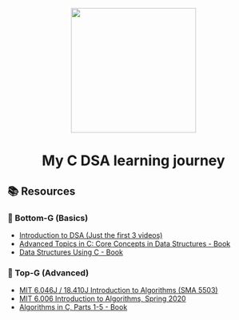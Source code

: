 <p align="center"><img src="https://external-content.duckduckgo.com/iu/?u=https%3A%2F%2Fmedia.tenor.com%2FQz2VqMX0MisAAAAM%2Fjust-blame-on-the-algorithm.gif&f=1&nofb=1&ipt=67d85599cd16428edfd49c72391a3c9ba11583d502717919c878a863e6c98c91" width="250"></p>
<h1 align="center">My C DSA learning journey</h1>

## 📚 Resources

### 🍑 Bottom-G (Basics)

- [Introduction to DSA (Just the first 3 videos)](https://www.youtube.com/playlist?list=PLUITAQK78D8PByrC3XDuF-elzSK7QWXO5)
- [Advanced Topics in C: Core Concepts in Data Structures - Book](https://www.amazon.com/Advanced-Topics-Concepts-Structures-Experts/dp/1430264004)
- [Data Structures Using C - Book](https://www.amazon.com/Data-Structures-Using-Reema-Thareja/dp/0198099304)

### 💎 Top-G (Advanced)

- [MIT 6.046J / 18.410J Introduction to Algorithms (SMA 5503)](https://www.youtube.com/playlist?list=PL8B24C31197EC371C)
- [MIT 6.006 Introduction to Algorithms, Spring 2020](https://www.youtube.com/playlist?list=PLUl4u3cNGP63EdVPNLG3ToM6LaEUuStEY)
- [Algorithms in C, Parts 1-5 - Book](https://www.amazon.com/Algorithms-Parts-1-5-Bundle-Fundamentals/dp/0201756080)
